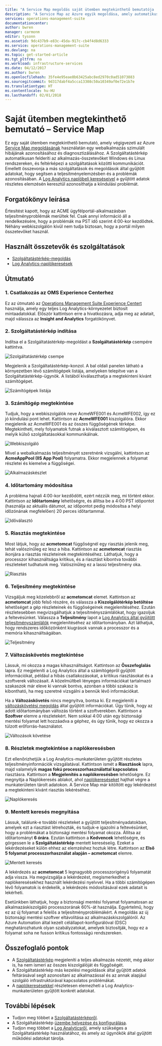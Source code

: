 ```yaml
---
title: "A Service Map megoldás saját ütemben megtekinthető bemutatója | Microsoft Docs"
description: "A Service Map az Azure egyik megoldása, amely automatikusan felderíti az alkalmazás-összetevőket Windows és Linux rendszereken, és feltérképezi a szolgáltatások közötti kommunikációt.  A saját ütemben megtekinthető bemutató a Service Map megoldást használja arra, hogy azonosítsa és diagnosztizálja egy webalkalmazás szimulált hibáját."
services: operations-management-suite
documentationcenter: 
author: bwren
manager: carmonm
editor: tysonn
ms.assetid: 9dc437b9-e83c-45da-917c-cb4f4d8d6333
ms.service: operations-management-suite
ms.devlang: na
ms.topic: get-started-article
ms.tgt_pltfrm: na
ms.workload: infrastructure-services
ms.date: 04/12/2017
ms.author: bwren
ms.openlocfilehash: 35fe4e95eae8b63425abc8ed2970c0ad51073883
ms.sourcegitcommit: 9d317dabf4a5cca13308c50a10349af0e72e1b7e
ms.translationtype: HT
ms.contentlocale: hu-HU
ms.lasthandoff: 02/01/2018
---
```

# <a name="self-paced-demo---service-map"></a>Saját ütemben megtekinthető bemutató – Service Map
Ez egy saját ütemben megtekinthető bemutató, amely végigvezeti az Azure [Service Map megoldásának](operations-management-suite-service-map.md) használatán egy webalkalmazás szimulált hibájának azonosításához és diagnosztizálásához.  A Szolgáltatástérkép automatikusan felderíti az alkalmazás-összetevőket Windows és Linux rendszereken, és feltérképezi a szolgáltatások közötti kommunikációt.  Emellett összevonja a más szolgáltatások és megoldások által gyűjtött adatokat, hogy segítsen a teljesítményelemzésben és a problémák azonosításában.  A [Log Analytics naplóbeli kereséseivel](../log-analytics/log-analytics-log-searches.md) a gyűjtött adatok részletes elemzésén keresztül azonosíthatja a kiindulási problémát.


## <a name="scenario-description"></a>Forgatókönyv leírása
Értesítést kapott, hogy az ACME ügyfélportál-alkalmazásban teljesítményproblémák merültek fel.  Csak annyi információ áll a rendelkezésére, hogy a problémák ma PST idő szerint 4:00-kor kezdődtek.  Néhány webkiszolgálón kívül nem tudja biztosan, hogy a portál milyen összetevőket használ.  

## <a name="components-and-features-used"></a>Használt összetevők és szolgáltatások
- [Szolgáltatástérkép-megoldás](operations-management-suite-service-map.md)
- [Log Analytics-naplókeresések](../log-analytics/log-analytics-log-searches.md)


## <a name="walk-through"></a>Útmutató

### <a name="1-connect-to-the-oms-experience-center"></a>1. Csatlakozás az OMS Experience Centerhez
Ez az útmutató az [Operations Management Suite Experience Centert](https://experience.mms.microsoft.com/) használja, amely egy teljes Log Analytics-környezetet biztosít mintaadatokkal. Először kattintson erre a hivatkozásra, adja meg az adatait, majd válassza az **Insight and Analytics** forgatókönyvet.


### <a name="2-start-service-map"></a>2. Szolgáltatástérkép indítása
Indítsa el a Szolgáltatástérkép-megoldást a **Szolgáltatástérkép** csempére kattintva.

![Szolgáltatástérkép csempe](media/operations-management-suite-walkthrough-servicemap/tile.png)

Megjelenik a Szolgáltatástérkép-konzol.  A bal oldali panelen látható a környezetben lévő számítógépek listája, amelyeken telepítve van a Szolgáltatástérkép-ügynök.  A listából kiválaszthatja a megtekinteni kívánt számítógépet.

![Számítógépek listája](media/operations-management-suite-walkthrough-servicemap/computer-list.png)


### <a name="3-view-computer"></a>3. Számítógép megtekintése
Tudjuk, hogy a webkiszolgálók neve AcmeWFE001 és AcmeWFE002, így ez jó kiindulási pont lehet.  Kattintson az **AcmeWFE001** kiszolgálóra.  Ekkor megjelenik az AcmeWFE001 és az összes függőségének térképe.  Megtekintheti, mely folyamatok futnak a kiválasztott számítógépen, és melyik külső szolgáltatásokkal kommunikálnak.

![Webkiszolgáló](media/operations-management-suite-walkthrough-servicemap/web-server.png)

Mivel a webalkalmazás teljesítményét szeretnénk vizsgálni, kattintson az **AcmeAppPool (IIS App Pool)** folyamatra.  Ekkor megjelennek a folyamat részletei és kiemelve a függőségei.  

![Alkalmazáskészlet](media/operations-management-suite-walkthrough-servicemap/app-pool.png)


### <a name="4-change-time-window"></a>4. Időtartomány módosítása

A probléma hajnali 4:00-kor kezdődött, ezért nézzük meg, mi történt ekkor. Kattintson az **Időtartomány** lehetőségre, és állítsa be a 4:00 PST időpontot (használja az aktuális dátumot, az időpontot pedig módosítsa a helyi időzónának megfelelően) 20 perces időtartammal.

![Időválasztó](./media/operations-management-suite-walkthrough-servicemap/time-picker.png)


### <a name="5-view-alert"></a>5. Riasztás megtekintése

Most látjuk, hogy az **acmetomcat** függőségnél egy riasztás jelenik meg, tehát valószínűleg ez lesz a hiba.  Kattintson az **acmetomcat** riasztás ikonjára a riasztás részleteinek megtekintéséhez.  Láthatjuk, hogy a processzor kihasználtsága kritikus, és a riasztást kibontva további részleteket tudhatunk meg.  Valószínűleg ez a lassú teljesítmény oka. 

![Riasztás](./media/operations-management-suite-walkthrough-servicemap/alert.png)


### <a name="6-view-performance"></a>6. Teljesítmény megtekintése

Vizsgáljuk meg közelebbről az **acmetomcat** elemet.  Kattintson az **acmetomcat** jobb felső részére, és válassza a **Kiszolgálótérkép betöltése** lehetőséget a gép részleteinek és függőségeinek megjelenítéséhez. Ezután részletesebben megvizsgálhatjuk a teljesítményszámlálókat, hogy igazoljuk a feltevésünket.  Válassza a **Teljesítmény** lapot a [Log Analytics által gyűjtött teljesítményszámlálók](../log-analytics/log-analytics-data-sources-performance-counters.md) megjelenítéséhez az időtartományban.  Azt láthatjuk, hogy rendszeres időközönként kiugrások vannak a processzor és a memória kihasználtságában.

![Teljesítmény](./media/operations-management-suite-walkthrough-servicemap/performance.png)


### <a name="7-view-change-tracking"></a>7. Változáskövetés megtekintése
Lássuk, mi okozza a magas kihasználtságot.  Kattintson az **Összefoglalás** lapra.  Ez megjeleníti a Log Analytics által a számítógépről gyűjtött információkat, például a hibás csatlakozásokat, a kritikus riasztásokat és a szoftverek változásait.  A közelmúltbeli lényeges információkat tartalmazó szakaszok már eleve ki vannak bontva, azonban a többi szakasz is kibontható, ha meg szeretné vizsgálni a bennük lévő információkat.


Ha a **Változáskövetés** nincs megnyitva, bontsa ki.  Ez megjeleníti a [változáskövetési megoldás](../log-analytics/log-analytics-change-tracking.md) által gyűjtött információkat.  Úgy tűnik, hogy az adott időtartományban változás történt a szoftverekben.  Kattintson a **Szoftver** elemre a részletekért.  Nem sokkal 4:00 után egy biztonsági mentési folyamat lett hozzáadva a géphez, és úgy tűnik, hogy ez okozza a túlzott erőforrás-használatot.

![Változások követése](./media/operations-management-suite-walkthrough-servicemap/change-tracking.png)



### <a name="8-view-details-in-log-search"></a>8. Részletek megtekintése a naplókeresésben
Ezt ellenőrizhetjük a Log Analytics-munkaterületen gyűjtött részletes teljesítményinformációk vizsgálatával.  Kattintson ismét a **Riasztások** lapra, majd valamelyik **magas fokú processzorhasználattal kapcsolatos** riasztásra.  Kattintson a **Megjelenítés a naplókeresésben** lehetőségre.  Ez megnyitja a Naplókeresés ablakot, ahol [naplókereséseket](../log-analytics/log-analytics-log-searches.md) hajthat végre a munkaterületen tárolt adatokon.  A Service Map már kitöltött egy lekérdezést a megtekinteni kívánt riasztás lekéréséhez.  

![Naplókeresés](./media/operations-management-suite-walkthrough-servicemap/log-search.png)


### <a name="9-open-saved-search"></a>9. Mentett keresés megnyitása
Lássuk, találunk-e további részleteket a gyűjtött teljesítményadatokban, amelyek ezt a riasztást létrehozták, és tudjuk-e igazolni a feltevésünket, hogy a problémákat a biztonsági mentési folyamat okozza.  Állítsa az időtartományt **6 órára**.  Ezután kattintson a **Kedvencek** lehetőségre, és görgessen le a **Szolgáltatástérkép** mentett kereséseiig.  Ezeket a lekérdezéseket külön ehhez az elemzéshez hoztuk létre.  Kattintson az **Első 5 folyamat processzorhasználat alapján – acmetomcat** elemre.

![Mentett keresés](./media/operations-management-suite-walkthrough-servicemap/saved-search.png)


A lekérdezés az **acmetomcat** 5 legnagyobb processzorigényű folyamatát adja vissza.  Ha megvizsgálja a lekérdezést, megismerkedhet a naplókeresésekhez használt lekérdezési nyelvvel.  Ha a többi számítógépen lévő folyamatok is érdekelik, a lekérdezés módosításával ezek adatait is lekérheti.

Esetünkben láthatjuk, hogy a biztonsági mentési folyamat folyamatosan az alkalmazáskiszolgáló processzorának 60%-át használja.  Egyértelmű, hogy ez az új folyamat a felelős a teljesítményproblémákért.  A megoldás az új biztonsági mentési szoftver eltávolítása az alkalmazáskiszolgálóról.  Az Azure Automation által kezelt célállapot-konfigurálóval (DSC) meghatározhatunk olyan szabályzatokat, amelyek biztosítják, hogy ez a folyamat soha ne fusson kritikus fontosságú rendszereken.


## <a name="summary-points"></a>Összefoglaló pontok
- A [Szolgáltatástérkép](operations-management-suite-service-map.md) megjeleníti a teljes alkalmazás nézetét, még akkor is, ha nem ismeri az összes kiszolgálóját és függőségét.
- A Szolgáltatástérkép más kezelési megoldások által gyűjtött adatok feltárásával segít azonosítani az alkalmazással és az annak alapjául szolgáló infrastruktúrával kapcsolatos problémákat.
- A [naplókeresésekkel](../log-analytics/log-analytics-log-searches.md) részletesen elemezheti a Log Analytics-munkaterületen gyűjtött konkrét adatokat.    

## <a name="next-steps"></a>További lépések
- Tudjon meg többet a [Szolgáltatástérképről](operations-management-suite-service-map.md).
- A Szolgáltatástérkép [üzembe helyezése és konfigurálása](operations-management-suite-service-map-configure.md).
- Tudjon meg többet a [Log Analyticsről](../log-analytics/log-analytics-overview.md), amely szükséges a Szolgáltatástérkép használatához, és amely az ügynökök által gyűjtött működési adatokat tárolja.